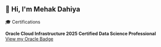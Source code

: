 ## 👋 Hi, I'm Mehak Dahiya
🎓 Certifications


**Oracle Cloud Infrastructure 2025 Certified Data Science Professional**  
 [View my Oracle Badge](https://catalog-education.oracle.com/pls/certview/sharebadge?id=623A3F855F1893FBCD7C5165EC436D8953BD52AB94E7D69ACA8B7E74DD95BE25)  

 
